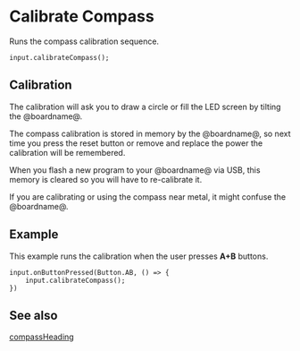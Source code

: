 # Calibrate Compass

Runs the compass calibration sequence.

```sig
input.calibrateCompass();
```

## Calibration

The calibration will ask you to draw a circle or fill the LED screen by tilting the
@boardname@.

The compass calibration is stored in memory by the @boardname@, so next time you press the reset button or remove and replace the power the calibration will be remembered.

When you flash a new program to your @boardname@ via USB, this memory is cleared so you will have to re-calibrate it.

If you are calibrating or using the compass near metal, it might
confuse the @boardname@.

## Example

This example runs the calibration when the user presses **A+B** buttons.

```blocks
input.onButtonPressed(Button.AB, () => {
    input.calibrateCompass();
})
```

## See also

[compassHeading](/reference/input/compass-heading)
